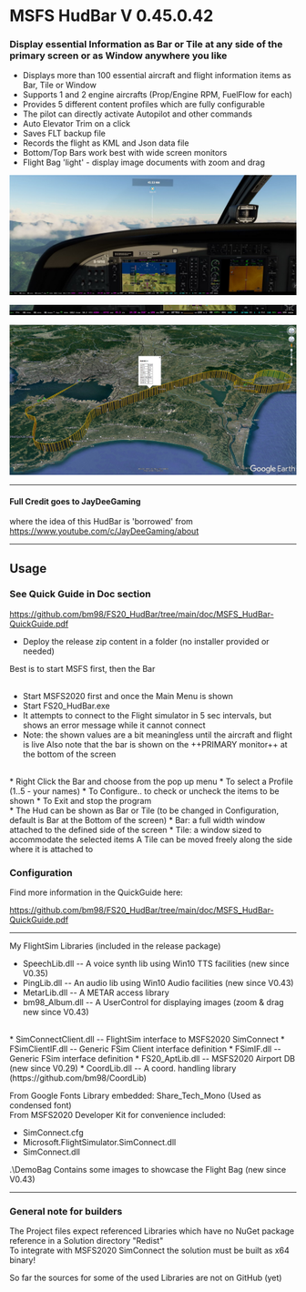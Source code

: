 # MSFS HudBar V 0.45.0.42

### Display essential Information as Bar or Tile at any side of the primary screen or as Window anywhere you like  


* Displays more than 100 essential aircraft and flight information items as Bar, Tile or Window
* Supports 1 and 2 engine aircrafts (Prop/Engine RPM, FuelFlow for each)
* Provides 5 different content profiles which are fully configurable
* The pilot can directly activate Autopilot and other commands
* Auto Elevator Trim on a click
* Saves FLT backup file
* Records the flight as KML and Json data file
* Bottom/Top Bars work best with wide screen monitors
* Flight Bag 'light' - display image documents with zoom and drag

![FS20_HudBar wide screen view](https://raw.githubusercontent.com/bm98/FS20_HudBar/main/doc/HudBar-screen.jpg "Wide Screen view")


![FS20_HudBar scale 50%](https://raw.githubusercontent.com/bm98/FS20_HudBar/main/doc/HudBar-halfsize.jpg "HudBar 1/2 size")

![FS20_HudBar KML recording](https://raw.githubusercontent.com/bm98/FS20_HudBar/main/doc/HudBar-Log-1.jpg "HudBar KML")

-----

#### Full Credit goes to JayDeeGaming
where the idea of this HudBar is 'borrowed' from   
https://www.youtube.com/c/JayDeeGaming/about

-----

## Usage 

### See Quick Guide in Doc section
https://github.com/bm98/FS20_HudBar/tree/main/doc/MSFS_HudBar-QuickGuide.pdf


* Deploy the release zip content in a folder (no installer provided or needed)

Best is to start MSFS first, then the Bar  
<br>
*	Start MSFS2020 first and once the Main Menu is shown
*	Start FS20_HudBar.exe
*	It attempts to connect to the Flight simulator in 5 sec intervals, but shows an error message while it cannot connect
* Note: the shown values are a bit meaningless until the aircraft and flight is live
Also note that the bar is shown on the ++PRIMARY monitor++ at the bottom of the screen
<br>
* Right Click the Bar and choose from the pop up menu
  * To select a Profile (1..5 - your names)
  * To Configure.. to check or uncheck the items to be shown
  * To Exit and stop the program
<br>
*	The Hud can be shown as Bar or Tile 
(to be changed in Configuration, default is Bar at the Bottom of the screen)
    * Bar: a full width window attached to the defined side of the screen
    * Tile: a window sized to accommodate the selected items
A Tile can be moved freely along the side where it is attached to   

### Configuration

Find more information in the QuickGuide here:

https://github.com/bm98/FS20_HudBar/tree/main/doc/MSFS_HudBar-QuickGuide.pdf


-----

My FlightSim Libraries (included in the release package)
<br>
* SpeechLib.dll               -- A voice synth lib using Win10 TTS facilities (new since V0.35)
* PingLib.dll                 -- An audio lib using Win10 Audio facilities (new since V0.43)
* MetarLib.dll                -- A METAR access library 
* bm98_Album.dll              -- A UserControl for displaying images (zoom & drag new since V0.43)
<br>
* SimConnectClient.dll        -- FlightSim interface to MSFS2020 SimConnect
* FSimClientIF.dll            -- Generic FSim Client interface definition
* FSimIF.dll                  -- Generic FSim interface definition
* FS20_AptLib.dll             -- MSFS2020 Airport DB (new since V0.29)
* CoordLib.dll                -- A coord. handling library (https://github.com/bm98/CoordLib)
<br>

From Google Fonts Library embedded:
  Share_Tech_Mono			(Used as condensed font)
<br>
From MSFS2020 Developer Kit for convenience included:
* SimConnect.cfg
* Microsoft.FlightSimulator.SimConnect.dll 
* SimConnect.dll
  
.\DemoBag                   Contains some images to showcase the Flight Bag (new since V0.43)

-----

### General note for builders
The Project files expect referenced Libraries which have no NuGet package reference in a Solution directory  "Redist"  
To integrate with MSFS2020 SimConnect the solution must be built as x64 binary!   

So far the sources for some of the used Libraries are not on GitHub (yet)
  

